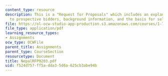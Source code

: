 ```yaml
---
content_type: resource
description: This is a "Request for Proposals" which includes an explanatory note
  to prospective bidders, background information, and the basis for selection.
file: https://ol-ocw-studio-app-production.s3.amazonaws.com/courses/1-782-environmental-engineering-masters-of-engineering-project-fall-2003-spring-2004/f524d757ff5adda35d6a625cb3abe94b_NepalRFP0203.pdf
file_type: application/pdf
learning_resource_types:
- Assignments
ocw_type: OCWFile
parent_title: Assignments
parent_type: CourseSection
resourcetype: Document
title: NepalRFP0203.pdf
uid: f524d757-ff5a-dda3-5d6a-625cb3abe94b
---
```

